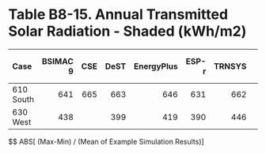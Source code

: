 # Table B8-15. Annual Transmitted Solar Radiation - Shaded (kWh/m2)
| Case      | BSIMAC 9 | CSE | DeST | EnergyPlus | ESP-r | TRNSYS |     | Min | Max | Mean | Dev % $$ |     | FakeSim | 
|:--------- | --------:| ---:| ----:| ----------:| -----:| ------:| ---:| ---:| ---:| ----:| --------:| ---:| -------:| 
| 610 South |      641 | 665 |  663 |        646 |   631 |    662 |     | 631 | 665 |  651 |      5.2 |     |     631 | 
| 630 West  |      438 |     |  399 |        419 |   390 |    446 |     | 390 | 446 |  418 |     13.4 |     |     390 | 

$$ ABS[ (Max-Min) / (Mean of Example Simulation Results)]


